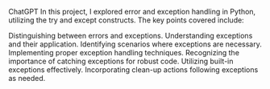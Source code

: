 ChatGPT
In this project, I explored error and exception handling in Python, utilizing the try and except constructs. The key points covered include:

Distinguishing between errors and exceptions.
Understanding exceptions and their application.
Identifying scenarios where exceptions are necessary.
Implementing proper exception handling techniques.
Recognizing the importance of catching exceptions for robust code.
Utilizing built-in exceptions effectively.
Incorporating clean-up actions following exceptions as needed.
